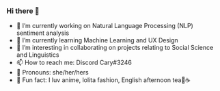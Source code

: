 ### Hi there 👋

<!--
**CariYim/CariYim** is a ✨ _special_ ✨ repository because its `README.md` (this file) appears on your GitHub profile.

Here are some ideas to get you started:-->

- 🔭 I’m currently working on Natural Language Processing (NLP) sentiment analysis
- 🌱 I’m currently learning Machine Learning and UX Design
- 👯 I’m interesting in collaborating on projects relating to Social Science and Linguistics
- 📫 How to reach me: Discord Cary#3246
- 🎀 Pronouns: she/her/hers
- 💜 Fun fact: I luv anime, lolita fashion, English afternoon tea🍰☕

